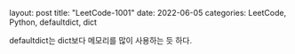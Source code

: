 layout: post
title: "LeetCode-1001"
date: 2022-06-05
categories: LeetCode, Python, defaultdict, dict

defaultdict는 dict보다 메모리를 많이 사용하는 듯 하다.
